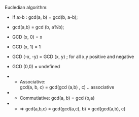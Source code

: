 Eucledian algorithm:
* If a>b :  gcd(a, b) = gcd(b, a-b);
* gcd(a,b)  = gcd (b, a%b);

* GCD (x, 0) = x
* GCD (x, 1) = 1
* GCD (-x, -y) = GCD (x, y) ; for all x,y positive and negative
* GCD (0,0) = undefined
* * Associative:  
gcd(a, b, c)  = gcd(gcd (a,b) , c) .. associative
* * Commutiative:
gcd(a, b) = gcd (b,a)
    
* * => gcd(a,b,c) = gcd(gcd(a,c), b) = gcd(gcd(a,b), c)
